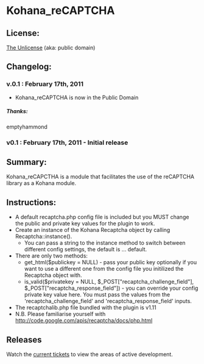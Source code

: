 #  Kohana_reCAPTCHA


## License:

[The Unlicense](http://unlicense.org) (aka: public domain)

## Changelog:


### v.0.1 : February 17th, 2011
* Kohana_reCAPTCHA is now in the Public Domain

##### Thanks:

emptyhammond

### v0.1 : February 17th, 2011 - Initial release

## Summary:

Kohana_reCAPCTHA is a module that facilitates the use of the reCAPTCHA library as a Kohana module.

## Instructions:
* A default recaptcha.php config file is included but you MUST change the public and private key values for the plugin to work.
* Create an instance of the Kohana Recaptcha object by calling Recaptcha::instance().
	* You can pass a string to the instance method to switch between different config settings, the default is ... default.
* There are only two methods:
	* get_html($﻿publickey = NULL) - pass your public key optionally if you want to use a different one from the config file you initilized the Recaptcha object with.
	* ﻿is_valid($privatekey = NULL, $_POST["recaptcha_challenge_field"], $_POST["recaptcha_response_field"]) - you can override your config private key value here. You must pass the values from the 'recaptcha_challenge_field' and 'recaptcha_response_field' inputs.
* The recaptchalib.php file bundled with the plugin is v1.11
* N.B. Please familiarise yourself with http://code.google.com/apis/recaptcha/docs/php.html

## Releases 

Watch the [current tickets](http://github.com/emptyhammond/kohana_recaptcha/issues) to view the areas of active development.